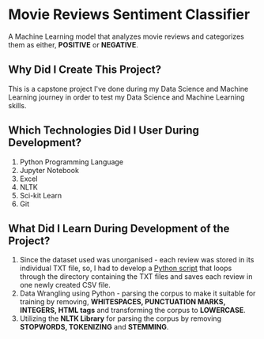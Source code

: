 # Movie Reviews Sentiment Classifier
A Machine Learning model that analyzes movie reviews and categorizes them as either, **POSITIVE** or **NEGATIVE**.

## Why Did I Create This Project?
This is a capstone project I've done during my Data Science and Machine Learning journey in order to test my Data Science and Machine Learning skills.

## Which Technologies Did I User During Development?
1. Python Programming Language
2. Jupyter Notebook
3. Excel
4. NLTK
5. Sci-kit Learn
6. Git


## What Did I Learn During Development of the Project?
1. Since the dataset used was unorganised - each review was stored in its individual TXT file, so, I had to develop a [Python script](https://github.com/joelakwam/data-processing-script) that loops through the directory containing the TXT files and saves each review in one newly created CSV file.
2. Data Wrangling using Python - parsing the corpus to make it suitable for training by removing, **WHITESPACES, PUNCTUATION MARKS, INTEGERS, HTML tags** and transforming the corpus to **LOWERCASE**.
3. Utilizing the **NLTK Library** for parsing the corpus by removing **STOPWORDS, TOKENIZING** and **STEMMING**.
